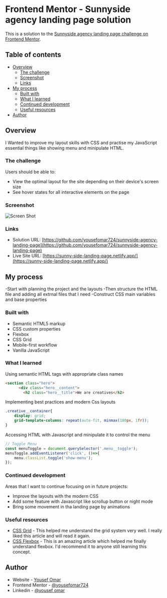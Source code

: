# Frontend Mentor - Sunnyside agency landing page solution

This is a solution to the [Sunnyside agency landing page challenge on Frontend Mentor](https://www.frontendmentor.io/challenges/sunnyside-agency-landing-page-7yVs3B6ef).

## Table of contents

- [Overview](#overview)
  - [The challenge](#the-challenge)
  - [Screenshot](#screenshot)
  - [Links](#links)
- [My process](#my-process)
  - [Built with](#built-with)
  - [What I learned](#what-i-learned)
  - [Continued development](#continued-development)
  - [Useful resources](#useful-resources)
- [Author](#author)

## Overview

I Wanted to improve my layout skills with CSS and practise my JavaScript essential things like showing menu and minipulate HTML.

### The challenge

Users should be able to:

- View the optimal layout for the site depending on their device's screen size
- See hover states for all interactive elements on the page

### Screenshot

![Screen Shot](sunnyside-agency-landing-page-main\sunnyside-agency-landing-page-main\sunnyside-agency-landing-page\images\screenshot.png)

### Links

- Solution URL: [https://github.com/yousefomar724/sunnyside-agency-landing-page](https://github.com/yousefomar724/sunnyside-agency-landing-page)
- Live Site URL: [https://sunny-side-landing-page.netlify.app/](https://sunny-side-landing-page.netlify.app/)

## My process

 -Start with planning the project and the layouts
 -Then structure the HTML file and adding all extrnal files that I need
 -Construct CSS main variables and base properties

### Built with

- Semantic HTML5 markup
- CSS custom properties
- Flexbox
- CSS Grid
- Mobile-first workflow
- Vanilla JavaScript

### What I learned

Using semantic HTML tags with appropriate class names

```html
<section class="hero">
      <div class="hero__content">
        <h2 class="hero__title">We are creatives</h2>
```

Implementing best practices and modern Css layouts

```css
.creative__container{
    display: grid;
    grid-template-columns: repeat(auto-fit, minmax(180px, 1fr));
}
```

Accessing HTML with Javascript and minipulate it to control the menu

```js
// Toggle Menu
const menuToggle = document.querySelector('.menu__toggle');
menuToggle.addEventListener('click', ()=>{
    menu.classList.toggle('show-menu');
});
```

### Continued development

Areas that I want to continue focusing on in future projects:

- Improve the layouts with the modern CSS
- Add some feature with Javascript like scrollup button or night mode
- Bring some movement in tha landing page by animations

### Useful resources

- [CSS Grid](https://css-tricks.com/snippets/css/complete-guide-grid/) - This helped me understand the grid system very well. I really liked this article and will read it again.
- [CSS Flexbox](https://css-tricks.com/snippets/css/a-guide-to-flexbox/) - This is an amazing article which helped me finally understand flexbox. I'd recommend it to anyone still learning this concept.

## Author

- Website - [Yousef Omar](https://portofolio-yousef-omar.netlify.app/)
- Frontend Mentor - [@yousefomar724](https://www.frontendmentor.io/profile/yousefomar724)
- Linkedin - [@yousef omar](https://www.linkedin.com/in/yousef-omar-556354123/)
